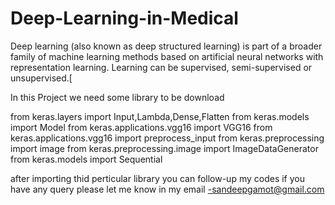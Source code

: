 # Deep-Learning-in-Medical


Deep learning (also known as deep structured learning) is part of a broader family of machine learning methods based on artificial neural networks with representation learning. Learning can be supervised, semi-supervised or unsupervised.[


In this Project we need some library to be download 

from keras.layers import Input,Lambda,Dense,Flatten
from keras.models import Model
from keras.applications.vgg16 import VGG16
from keras.applications.vgg16 import preprocess_input
from keras.preprocessing import image
from keras.preprocessing.image import ImageDataGenerator
from keras.models import Sequential

after importing thid perticular library you can follow-up my codes if you have any query please let me know in my email -sandeepgamot@gmail.com
